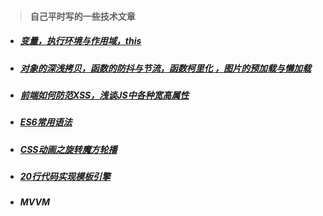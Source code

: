 > #### 自己平时写的一些技术文章

* ##### [变量，执行环境与作用域，this](./space/1.md)

* ##### [对象的深浅拷贝，函数的防抖与节流，函数柯里化 ，图片的预加载与懒加载](./space/2.md)

* ##### [前端如何防范XSS，浅谈JS中各种宽高属性](./space/3.md)

* ##### [ES6常用语法](./space/4.md)

* ##### [CSS动画之旋转魔方轮播](./space/5.md)

* ##### [20行代码实现模板引擎](./space/6.md)

* ##### MVVM 


